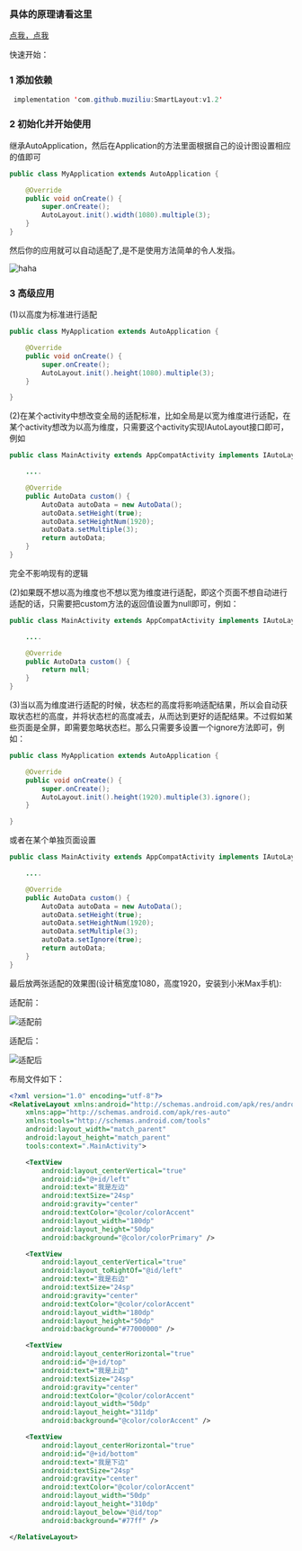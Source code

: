 ### 具体的原理请看这里

[点我，点我](https://github.com/muziliu/SmartLayout)

快速开始：

### 1 添加依赖

``` java
 implementation 'com.github.muziliu:SmartLayout:v1.2'
```

### 2 初始化并开始使用
继承AutoApplication，然后在Application的方法里面根据自己的设计图设置相应的值即可

``` java
public class MyApplication extends AutoApplication {

    @Override
    public void onCreate() {
        super.onCreate();
        AutoLayout.init().width(1080).multiple(3);
    }
}

```
然后你的应用就可以自动适配了,是不是使用方法简单的令人发指。

![haha](http://androidman.top/img/post/2018-07-04-android-autolayout/i_am_so_diao.webp)

### 3 高级应用
(1)以高度为标准进行适配

``` java
public class MyApplication extends AutoApplication {

    @Override
    public void onCreate() {
        super.onCreate();
        AutoLayout.init().height(1080).multiple(3);
    }

}
```
(2)在某个activity中想改变全局的适配标准，比如全局是以宽为维度进行适配，在某个activity想改为以高为维度，只需要这个activity实现IAutoLayout接口即可，例如

``` java
public class MainActivity extends AppCompatActivity implements IAutoLayout{

    ....

    @Override
    public AutoData custom() {
        AutoData autoData = new AutoData();
        autoData.setHeight(true);
        autoData.setHeightNum(1920);
        autoData.setMultiple(3);
        return autoData;
    }
}
```

完全不影响现有的逻辑

(2)如果既不想以高为维度也不想以宽为维度进行适配，即这个页面不想自动进行适配的话，只需要把custom方法的返回值设置为null即可，例如：

``` java
public class MainActivity extends AppCompatActivity implements IAutoLayout{

    ....

    @Override
    public AutoData custom() {
        return null;
    }
}
```
(3)当以高为维度进行适配的时候，状态栏的高度将影响适配结果，所以会自动获取状态栏的高度，并将状态栏的高度减去，从而达到更好的适配结果。不过假如某些页面是全屏，即需要忽略状态栏。那么只需要多设置一个ignore方法即可，例如：

``` java
public class MyApplication extends AutoApplication {

    @Override
    public void onCreate() {
        super.onCreate();
        AutoLayout.init().height(1920).multiple(3).ignore();
    }

}
```
或者在某个单独页面设置
``` java
public class MainActivity extends AppCompatActivity implements IAutoLayout{

    ....

    @Override
    public AutoData custom() {
        AutoData autoData = new AutoData();
        autoData.setHeight(true);
        autoData.setHeightNum(1920);
        autoData.setMultiple(3);
        autoData.setIgnore(true);
        return autoData;
    }
}
```

最后放两张适配的效果图(设计稿宽度1080，高度1920，安装到小米Max手机):

适配前：&emsp;&emsp;&emsp;&emsp;&emsp;&emsp;&emsp;&emsp;&emsp;&emsp;&emsp;&emsp;&emsp;&emsp;

![适配前](http://androidman.top/img/post/2018-07-04-android-autolayout/auto_layout_1.webp)

适配后：

![适配后](http://androidman.top/img/post/2018-07-04-android-autolayout/auto_layout_2.webp)

布局文件如下：

``` xml
<?xml version="1.0" encoding="utf-8"?>
<RelativeLayout xmlns:android="http://schemas.android.com/apk/res/android"
    xmlns:app="http://schemas.android.com/apk/res-auto"
    xmlns:tools="http://schemas.android.com/tools"
    android:layout_width="match_parent"
    android:layout_height="match_parent"
    tools:context=".MainActivity">

    <TextView
        android:layout_centerVertical="true"
        android:id="@+id/left"
        android:text="我是左边"
        android:textSize="24sp"
        android:gravity="center"
        android:textColor="@color/colorAccent"
        android:layout_width="180dp"
        android:layout_height="50dp"
        android:background="@color/colorPrimary" />

    <TextView
        android:layout_centerVertical="true"
        android:layout_toRightOf="@id/left"
        android:text="我是右边"
        android:textSize="24sp"
        android:gravity="center"
        android:textColor="@color/colorAccent"
        android:layout_width="180dp"
        android:layout_height="50dp"
        android:background="#77000000" />

    <TextView
        android:layout_centerHorizontal="true"
        android:id="@+id/top"
        android:text="我是上边"
        android:textSize="24sp"
        android:gravity="center"
        android:textColor="@color/colorAccent"
        android:layout_width="50dp"
        android:layout_height="311dp"
        android:background="@color/colorAccent" />

    <TextView
        android:layout_centerHorizontal="true"
        android:id="@+id/bottom"
        android:text="我是下边"
        android:textSize="24sp"
        android:gravity="center"
        android:textColor="@color/colorAccent"
        android:layout_width="50dp"
        android:layout_height="310dp"
        android:layout_below="@id/top"
        android:background="#77ff" />

</RelativeLayout>
```
